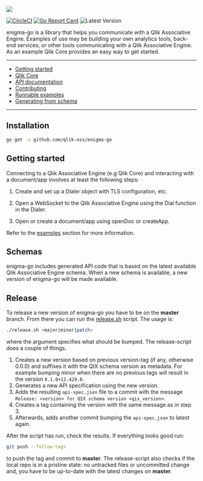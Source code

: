 ![](enigma-go.png)

[![CircleCI](https://circleci.com/gh/qlik-oss/enigma-go.svg?style=shield)](https://circleci.com/gh/qlik-oss/enigma-go)
[![Go Report Card](https://goreportcard.com/badge/qlik-oss/enigma-go)](https://goreportcard.com/report/qlik-oss/enigma-go)
![Latest Version](https://img.shields.io/github/release/qlik-oss/enigma-go.svg?style=flat)

enigma-go is a library that helps you communicate with a Qlik Associative Engine.
Examples of use may be building your own analytics tools, back-end services, or other tools communicating with a Qlik Associative Engine. As an example Qlik Core provides an easy way to get started.

---

- [Getting started](#getting-started)
- [Qlik Core](https://core.qlik.com/)
- [API documentation](https://godoc.org/github.com/qlik-oss/enigma-go)
- [Contributing](./.github/CONTRIBUTING.md#contributing-to-enigma-go)
- [Runnable examples](./examples/README.md)
- [Generating from schema](./schema/README.md)

---

## Installation

```bash
go get -u github.com/qlik-oss/enigma-go
```

## Getting started

Connecting to a Qlik Associative Engine (e.g Qlik Core) and interacting with a document/app involves at least the following steps:

1. Create and set up a Dialer object with TLS configuration, etc.

2. Open a WebSocket to the Qlik Associative Engine using the Dial function in the Dialer.

3. Open or create a document/app using openDoc or createApp.

Refer to the [examples](https://github.com/qlik-oss/enigma-go/tree/master/examples) section for more information.

## Schemas

enigma-go includes generated API code that is based on the latest available Qlik Associative Engine schema.
When a new schema is available, a new version of enigma-go will be made available.

## Release

To release a new version of enigma-go you have to be on the **master** branch.
From there you can run the [release.sh](./release/release.sh) script. The usage is:
```bash
./release.sh <major|minor|patch>
```
where the argument specifies what should be bumped. The release-script does a couple of things.
1. Creates a new version based on previous version-tag (if any, otherwise 0.0.0) and suffixes it with the QIX schema version
as metadata. For example bumping minor when there are no previous tags will result in the version `0.1.0+12.429.0`.
2. Generates a new API specification using the new version.
3. Adds the resulting `api-spec.json` file to a commit with the message `Release: <version> for QIX schema version <qix_version>`.
4. Creates a tag containing the version with the same message as in step 3.
5. Afterwards, adds another commit bumping the `api-spec.json` to latest again.

After the script has run, check the results. If everything looks good run:
```bash
git push --follow-tags
```
to push the tag and commit to **master**.
The release-script also checks if the local repo is in a pristine state: no untracked files or uncommitted change and, you
have to be up-to-date with the latest changes on **master**.

